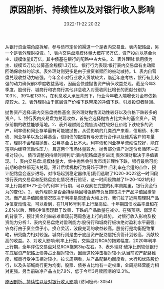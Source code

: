 ﻿---
title: 原因剖析、持续性以及对银行收入影响
date: 2022-11-22 20:32
tags:
- 银行
updated: 
---

从银行资金端角度拆解，参与债市定价的渠道一个是表内交易盘、表内配臵盘，另一个是表外理财投资。1、表内交易盘规模体量大概在16万亿，资产投向以基金为主、规模体量8万亿，其中债基在银行的配臵中占大头。2、表外理财:信用债为主、规模15万亿;公募基金规模1.3万亿。
银行行为表现:银行表内交易盘有主动赎回确保收益的诉求。表外理财则更多是由于投资者赎回的被动减持。1、表内自营盘兑现收益动力较强。今年金市对行业收入贡献较大，临近年底考核，银行有比较强的动力确保前3季度收益落地，因而会快速抛售资产确保收益兑现。截至今年3季度，股份行、城商行和农商行其他非息收入对营收同比增长的贡献分别为103%、39%和133%，在利息收入承压背景下，行业今年收入端增长对金市依赖度较大。2、表外理财由于底层资产价格下跌带来的净值下跌，引发投资者赎回。
<!-- more -->
抛售资产选择:表内交易盘抛售基金;表外理财抛售流动性较好以及价格下跌较多的资产。1、银行表内交易盘为兑现收益，首先会选择抛售占比大头的基金资产，确保前期的收益能够落地。2、表外理财则会抛售流动性较好且价格下跌较多的资产，利率债和同业存单最有可能被抛售。从受影响的几类资产来看，信用债、利率债、同业存单以及公募基金，信用债的配臵有与分支行合作以及维系客户的考量在，理财不会轻易抛售。公募基金占比不大。利率债和同业存单流动性较好，能在短期内缓释流动性压力，且这两个市场体量较大，抛售部分资产对定价负循环冲击相对较小。
债市调整的持续时间判断:表内配臵盘逐步进场;表外理财取决于净值表现。1、表内交易盘:规模体量大，集中抛售会引发市场非理性下跌，银行最后可能前期的收益都无法兑现，预计后续机构行为将趋于理性;且利率在合适的点位，预计配臵盘会逐步进场，对市场起到稳定器作用(我们选取了1Q20-3Q22这一时间段银行表内交易盘和配臵盘变化情况进行验证，这一时间段跨越了1H20-1Q21的利率上行期和1H21-至今的利率下行期，可以观察在完整的利率周期里，银行资金行为的变化)。2、表外理财:是否会持续赎回增强债市负反馈取决于产品净值回撤情况。而产品净值回撤情况取决于利率是否还会大幅上行。我们拉了近两周理财产品净值变动情况，可以看到，在11月16号利率上行至高位、十年期国债收益率盘桓在2.8%以后，理财净值表现趋于改善，下跌的产品数量在减少。在强预期、弱现实的背景下，预计资金利率较难重现前两周急速上行的趋势。
对银行收入影响及投资能力分析:1、表内交易盘绝对盈利能力:股份行和城商行板块绝对盈利水平最强;农商行由于资金盘子小，换仓灵活，波段兑现的收益较高。股份行是均衡配臵策略，研究能力相对较强。城商行则是由于底层资产配臵信托资管计划较高，贡献较高的收益。2、对收入影响:利率上行期，交易盘对ROA的拖累幅度，2020年利率上行期，全年评估交易盘对总ROA拖累3bp左右。3、表外理财:破净比例较低银行在底层资产配臵上债券占比相对较低，因而这轮冲击相对较小;从当前资产配臵维度，城商行受冲击相对较小。拉长周期看，从产品配臵均衡度看，大行和优质股份行，以及头部城商行更为均衡，股票、债券占比均有一定权重，全周期经营能力相对更强。另当前破净产品占比7.9%，低于今年3月赎回潮的12.3%。

[原因剖析、持续性以及对银行收入影响](https://url12.ctfile.com/f/3948612-730568347-9d3f88?p=3054)
(访问密码: 3054)
